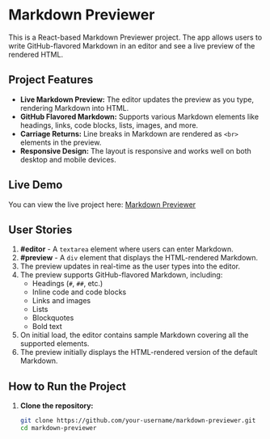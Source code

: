 # Markdown Previewer

This is a React-based Markdown Previewer project. The app allows users to write GitHub-flavored Markdown in an editor and see a live preview of the rendered HTML.

## Project Features

- **Live Markdown Preview:** The editor updates the preview as you type, rendering Markdown into HTML.
- **GitHub Flavored Markdown:** Supports various Markdown elements like headings, links, code blocks, lists, images, and more.
- **Carriage Returns:** Line breaks in Markdown are rendered as `<br>` elements in the preview.
- **Responsive Design:** The layout is responsive and works well on both desktop and mobile devices.

## Live Demo

You can view the live project here: [Markdown Previewer](https://main--markdownpreviewer-yashjunagade.netlify.app/)

## User Stories

1. **#editor** - A `textarea` element where users can enter Markdown.
2. **#preview** - A `div` element that displays the HTML-rendered Markdown.
3. The preview updates in real-time as the user types into the editor.
4. The preview supports GitHub-flavored Markdown, including:
   - Headings (`#`, `##`, etc.)
   - Inline code and code blocks
   - Links and images
   - Lists
   - Blockquotes
   - Bold text
5. On initial load, the editor contains sample Markdown covering all the supported elements.
6. The preview initially displays the HTML-rendered version of the default Markdown.

## How to Run the Project

1. **Clone the repository:**
   ```bash
   git clone https://github.com/your-username/markdown-previewer.git
   cd markdown-previewer
   ```
